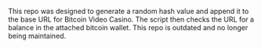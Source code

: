 This repo was designed to generate a random hash value and append it to the base URL for Bitcoin Video Casino. The script then checks the URL for a balance in the attached bitcoin wallet. This repo is outdated and no longer being maintained.
